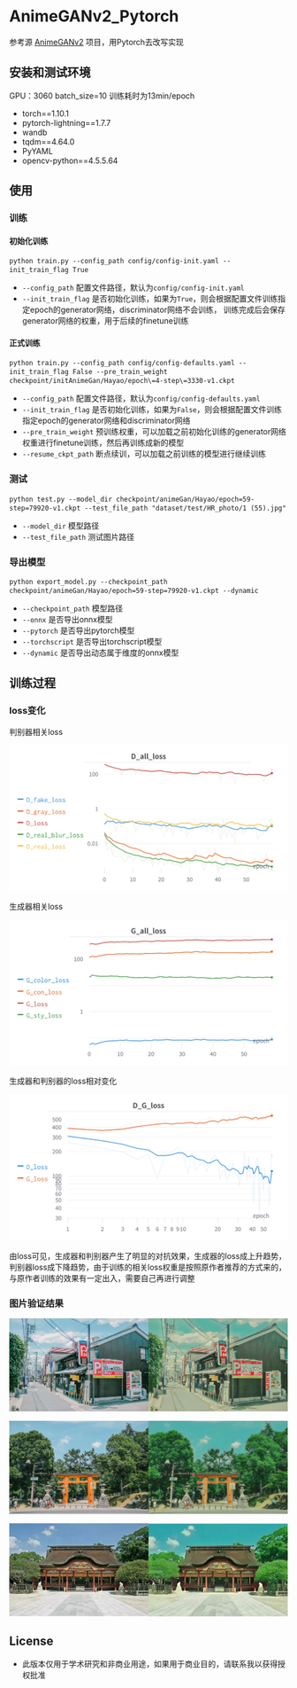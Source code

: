 # AnimeGANv2_Pytorch
参考源 [AnimeGANv2](https://github.com/TachibanaYoshino/AnimeGAN) 项目，用Pytorch去改写实现

## 安装和测试环境

GPU：3060 batch_size=10 训练耗时为13min/epoch

- torch==1.10.1
- pytorch-lightning==1.7.7
- wandb
- tqdm==4.64.0
- PyYAML
- opencv-python==4.5.5.64

## 使用

### 训练

#### 初始化训练

```shell
python train.py --config_path config/config-init.yaml --init_train_flag True
```

- `--config_path` 配置文件路径，默认为`config/config-init.yaml`
- `--init_train_flag` 是否初始化训练，如果为`True`，则会根据配置文件训练指定epoch的generator网络，discriminator网络不会训练，
训练完成后会保存generator网络的权重，用于后续的finetune训练

#### 正式训练

```shell
python train.py --config_path config/config-defaults.yaml --init_train_flag False --pre_train_weight checkpoint/initAnimeGan/Hayao/epoch\=4-step\=3330-v1.ckpt
```

- `--config_path` 配置文件路径，默认为`config/config-defaults.yaml`
- `--init_train_flag` 是否初始化训练，如果为`False`，则会根据配置文件训练指定epoch的generator网络和discriminator网络
- `--pre_train_weight` 预训练权重，可以加载之前初始化训练的generator网络权重进行finetune训练，然后再训练成新的模型
- `--resume_ckpt_path` 断点续训，可以加载之前训练的模型进行继续训练


### 测试

```shell
python test.py --model_dir checkpoint/animeGan/Hayao/epoch=59-step=79920-v1.ckpt --test_file_path "dataset/test/HR_photo/1 (55).jpg"
```

- `--model_dir` 模型路径
- `--test_file_path` 测试图片路径

### 导出模型

```shell
python export_model.py --checkpoint_path checkpoint/animeGan/Hayao/epoch=59-step=79920-v1.ckpt --dynamic
```

- `--checkpoint_path` 模型路径
- `--onnx` 是否导出onnx模型
- `--pytorch` 是否导出pytorch模型
- `--torchscript` 是否导出torchscript模型
- `--dynamic` 是否导出动态属于维度的onnx模型

## 训练过程

### loss变化

判别器相关loss

![image-20220624202624359](doc_pic/D_all_loss.png)



生成器相关loss

![image-20220624202832128](doc_pic/G_all_loss.png)



生成器和判别器的loss相对变化

![image-20220624202944846](doc_pic/D_G_loss.png)

由loss可见，生成器和判别器产生了明显的对抗效果，生成器的loss成上升趋势，判别器loss成下降趋势，由于训练的相关loss权重是按照原作者推荐的方式来的，与原作者训练的效果有一定出入，需要自己再进行调整

### 图片验证结果

![图片1](doc_pic/pic.png)

![pic2](doc_pic/pic2.png)

![pic3](doc_pic/pic3.png)



## License
- 此版本仅用于学术研究和非商业用途，如果用于商业目的，请联系我以获得授权批准